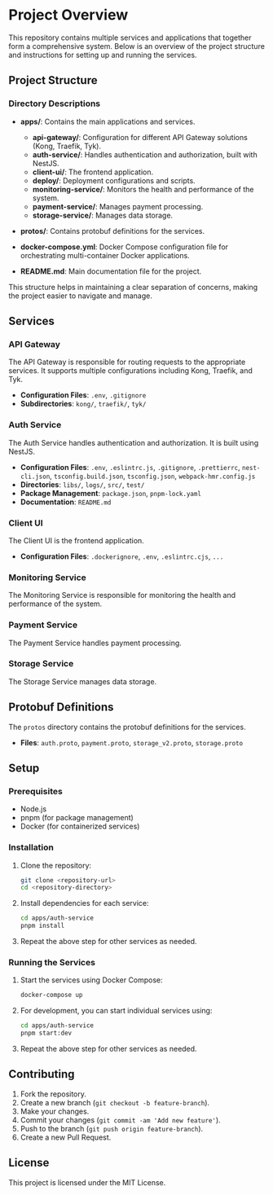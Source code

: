 # Project Overview

This repository contains multiple services and applications that together form a comprehensive system. Below is an overview of the project structure and instructions for setting up and running the services.

## Project Structure

### Directory Descriptions

- **apps/**: Contains the main applications and services.
  - **api-gateway/**: Configuration for different API Gateway solutions (Kong, Traefik, Tyk).
  - **auth-service/**: Handles authentication and authorization, built with NestJS.
  - **client-ui/**: The frontend application.
  - **deploy/**: Deployment configurations and scripts.
  - **monitoring-service/**: Monitors the health and performance of the system.
  - **payment-service/**: Manages payment processing.
  - **storage-service/**: Manages data storage.

- **protos/**: Contains protobuf definitions for the services.

- **docker-compose.yml**: Docker Compose configuration file for orchestrating multi-container Docker applications.

- **README.md**: Main documentation file for the project.

This structure helps in maintaining a clear separation of concerns, making the project easier to navigate and manage.

## Services

### API Gateway

The API Gateway is responsible for routing requests to the appropriate services. It supports multiple configurations including Kong, Traefik, and Tyk.

- **Configuration Files**: `.env`, `.gitignore`
- **Subdirectories**: `kong/`, `traefik/`, `tyk/`

### Auth Service

The Auth Service handles authentication and authorization. It is built using NestJS.

- **Configuration Files**: `.env`, `.eslintrc.js`, `.gitignore`, `.prettierrc`, `nest-cli.json`, `tsconfig.build.json`, `tsconfig.json`, `webpack-hmr.config.js`
- **Directories**: `libs/`, `logs/`, `src/`, `test/`
- **Package Management**: `package.json`, `pnpm-lock.yaml`
- **Documentation**: `README.md`

### Client UI

The Client UI is the frontend application.

- **Configuration Files**: `.dockerignore`, `.env`, `.eslintrc.cjs`, `...`

### Monitoring Service

The Monitoring Service is responsible for monitoring the health and performance of the system.

### Payment Service

The Payment Service handles payment processing.

### Storage Service

The Storage Service manages data storage.

## Protobuf Definitions

The `protos` directory contains the protobuf definitions for the services.

- **Files**: `auth.proto`, `payment.proto`, `storage_v2.proto`, `storage.proto`

## Setup

### Prerequisites

- Node.js
- pnpm (for package management)
- Docker (for containerized services)

### Installation

1. Clone the repository:

    ```sh
    git clone <repository-url>
    cd <repository-directory>
    ```

2. Install dependencies for each service:

    ```sh
    cd apps/auth-service
    pnpm install
    ```

3. Repeat the above step for other services as needed.

### Running the Services

1. Start the services using Docker Compose:

    ```sh
    docker-compose up
    ```

2. For development, you can start individual services using:

    ```sh
    cd apps/auth-service
    pnpm start:dev
    ```

3. Repeat the above step for other services as needed.

## Contributing

1. Fork the repository.
2. Create a new branch (`git checkout -b feature-branch`).
3. Make your changes.
4. Commit your changes (`git commit -am 'Add new feature'`).
5. Push to the branch (`git push origin feature-branch`).
6. Create a new Pull Request.

## License

This project is licensed under the MIT License.

